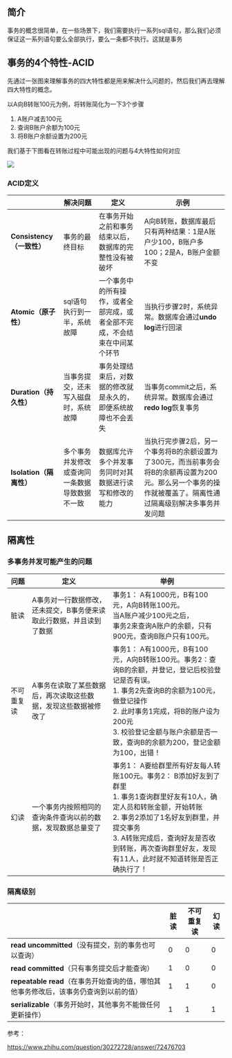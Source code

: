 ## 简介

事务的概念很简单，在一些场景下，我们需要执行一系列sql语句，那么我们必须保证这一系列语句要么全部执行，要么一条都不执行。这就是事务

## 事务的4个特性-ACID

先通过一张图来理解事务的四大特性都是用来解决什么问题的，然后我们再去理解四大特性的概念。

以A向B转账100元为例，将转账简化为一下3个步骤

1. A账户减去100元
2. 查询B账户余额为100元
3. 将B账户余额设置为200元

我们基于下图看在转账过程中可能出现的问题与4大特性如何对应

![](/home/yuhan/Documents/workspace/Roc/src/main/resources/pic/事务final.png)

### ACID定义

|                           | 解决问题                                       | 定义                                                         | 示例                                                         |
| ------------------------- | ---------------------------------------------- | ------------------------------------------------------------ | ------------------------------------------------------------ |
| **Consistency（一致性）** | 事务的最终目标                                 | 在事务开始之前和事务结束以后，数据库的完整性没有被破坏       | A向B转账，数据库最后只有两种结果：1是A账户少100，B账户多100；2是A，B账户金额不变 |
| **Atomic（原子性）**      | sql语句执行到一半，系统故障                    | 一个事务中的所有操作，或者全部完成，或者全部不完成，不会结束在中间某个环节 | 当执行步骤2时，系统异常。数据库会通过**undo log**进行回滚    |
| **Duration（持久性）**    | 当事务提交，还未写入磁盘时，系统故障           | 事务处理结束后，对数据的修改就是永久的，即便系统故障也不会丢失 | 当事务commit之后，系统异常。数据库会通过**redo log**恢复事务 |
| **Isolation（隔离性）**   | 多个事务并发修改或查询同一条数据导致数据不一致 | 数据库允许多个并发事务同时对其数据进行读写和修改的能力       | 当执行完步骤2后，另一个事务将B的余额设置为了300元，而当前事务会将B的余额再设置为200元。那么另一个事务的操作就被覆盖了。隔离性通过隔离级别解决多事务并发问题 |



## 隔离性

### 多事务并发可能产生的问题

| 问题       | 定义                                                         | 举例                                                         |
| ---------- | ------------------------------------------------------------ | ------------------------------------------------------------ |
| 脏读       | A事务对一行数据修改，还未提交，B事务便来读取此行数据，并且读到了数据 | 事务1： A有1000元，B有100元，A向B转账100元。<br>当A账户减少100元之后，<br>事务2来查询A账户的余额，只有900元，查询B账户只有100元。 |
| 不可重复读 | A事务在读取了某些数据后，再次读取这些数据，发现这些数据被修改了 | 事务1： A有1000元，B有100元，A向B转账100元。事务2：查询B的余额，并登记，登记后校验登记是否有误。<br>1. 事务2先查询B的余额为100元，做登记操作 <br>2. 此时事务1完成，将B的账户设为200元 <br>3. 校验登记金额与账户余额是否一致，查询B的余额为200，登记金额为100，出错！ |
| 幻读       | 一个事务内按照相同的查询条件查询以前的数据，发现数据总量变了 | 事务1： A要给群里所有好友每人转账100元。事务2： B添加好友到了群里<br>1. 事务1查询群里好友有10人，确定人员和转账金额，开始转账<br>2. 事务2添加了1名好友到群里，并提交事务<br>3. A转账完成后，查询好友是否收到转账，再次查询群里好友，发现有11人，此时就不知道转账是否正确执行了！ |

### 隔离级别

|                                                              | 脏读 | 不可重复读 | 幻读 |
| ------------------------------------------------------------ | ---- | ---------- | ---- |
| **read uncommitted**（没有提交，别的事务也可以查询）         | 0    | 0          | 0    |
| **read committed**（只有事务提交后才能查询）                 | 1    | 0          | 0    |
| **repeatable read**（在事务开始查询的值，哪怕其他事务修改后，该事务仍查询到以前的值） | 1    | 1          | 0    |
| **serializable**（事务开始时，其他事务不能做任何更新操作）   | 1    | 1          | 1    |



参考：

https://www.zhihu.com/question/30272728/answer/72476703





